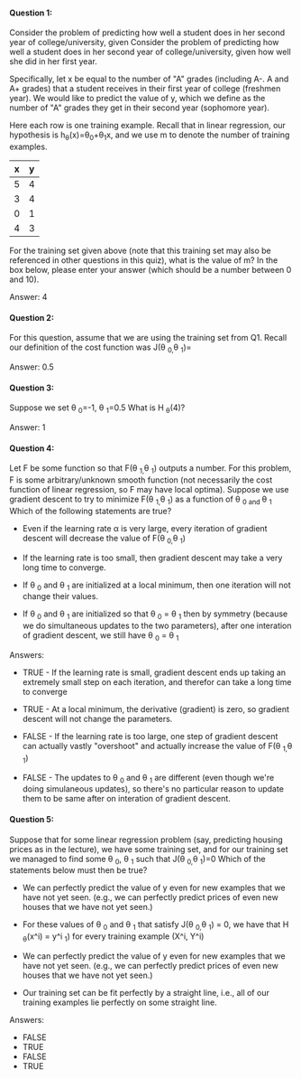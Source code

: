 #### Question 1:

Consider the problem of predicting how well a student does in her second year of college/university, given Consider the problem of predicting how well a student does in her second year of college/university, given how well she did in her first year.

Specifically, let x be equal to the number of "A" grades (including A-. A and A+ grades) that a student receives in their first year of college (freshmen year). We would like to predict the value of y, which we define as the number of "A" grades they get in their second year (sophomore year).

Here each row is one training example. Recall that in linear regression, our hypothesis is h<sub>θ</sub>(x)=θ<sub>0</sub>+θ<sub>1</sub>x, and we use m to denote the number of training examples.

x | y
--- | ---
5 | 4
3 | 4
0 | 1
4 | 3

For the training set given above (note that this training set may also be referenced in other questions in this quiz), what is the value of m? In the box below, please enter your answer (which should be a number between 0 and 10).

Answer: 4

#### Question 2:

For this question, assume that we are using the training set from Q1. Recall our definition of the cost function was 
<sub></sub>J(θ
<sub>0,</sub>θ
<sub>1</sub>)=

Answer: 0.5

#### Question 3:

Suppose we set 
<sub></sub>θ 
<sub>0</sub>=-1,
<sub></sub>θ
<sub>1</sub>=0.5 What is
<sub></sub>H
<sub>θ</sub>(4)?

Answer: 1

#### Question 4:

Let F be some function so that 
<sub></sub>F(θ
<sub>1,</sub>θ
<sub>1</sub>) 
outputs a number. For this problem, F is some arbitrary/unknown smooth function (not necessarily the cost function of linear regression, so F may have local optima). Suppose we use gradient descent to try to minimize 
<sub></sub>F(θ
<sub>1,</sub>θ
<sub>1</sub>) as a function of 
<sub></sub>θ 
<sub>0 and </sub>θ 
<sub>1</sub>
Which of the following statements are true? 

* Even if the learning rate α is very large, every iteration of gradient descent will decrease the value of
<sub></sub>F(θ
<sub>0,</sub>θ
<sub>1</sub>)

* If the learning rate is too small, then gradient descent may take a very long time to converge.

* If 
<sub></sub>θ
<sub>0</sub> and θ
<sub>1</sub>
are initialized at a local minimum, then one iteration will not change their values.

* If
<sub></sub>θ
<sub>0</sub> and θ
<sub>1</sub>
are initialized so that 
<sub></sub>θ
<sub>0</sub> = θ
<sub>1</sub>
then by symmetry (because we do simultaneous updates to the two parameters), after one interation of gradient descent, we still have 
<sub></sub>θ
<sub>0</sub> = θ
<sub>1</sub>

Answers:
* TRUE - If the learning rate is small, gradient descent ends up taking an extremely small step on each iteration, and therefor can take a long time to converge

* TRUE - At a local minimum, the derivative (gradient) is zero, so gradient descent will not change the parameters.

* FALSE - If the learning rate is too large, one step of gradient descent can actually vastly "overshoot" and actually increase the value of 
<sub></sub>F(θ
<sub>1,</sub>θ
<sub>1</sub>)

* FALSE - The updates to 
<sub></sub>θ
<sub>0</sub> and θ 
<sub>1</sub>
are different (even though we're doing simulaneous updates), so there's no particular reason to update them to be same after on interation of gradient descent.

#### Question 5:

Suppose that for some linear regression problem (say, predicting housing prices as in the lecture), we have some training set, and for our training set we managed to find some
<sub></sub>θ
<sub>0</sub>,
<sub></sub>θ
<sub>1</sub>
such that 
<sub></sub>J(θ
<sub>0,</sub>θ
<sub>1</sub>)=0
Which of the statements below must then be true?

* We can perfectly predict the value of y even for new examples that we have not yet seen. (e.g., we can perfectly predict prices of even new houses that we have not yet seen.)

* For these values of
<sub></sub>θ
<sub>0</sub> and 
<sub></sub>θ
<sub>1</sub>
that satisfy 
<sub></sub>J(θ
<sub>0,</sub>θ
<sub>1</sub>) = 0,
we have 
that 
<sub></sub>H
<sub>θ</sub>(x^i) = y^i
<sub>1</sub>)
for every training example (X^i, Y^i)

* We can perfectly predict the value of y even for new examples that we have not yet seen. (e.g., we can perfectly predict prices of even new houses that we have not yet seen.)

* 	Our training set can be fit perfectly by a straight line, i.e., all of our training examples lie perfectly on some straight line.

Answers:
* FALSE 
* TRUE
* FALSE
* TRUE
